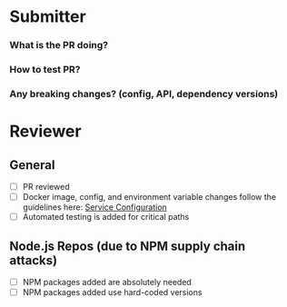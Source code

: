 # Submitter
### What is the PR doing?

### How to test PR?

### Any breaking changes? (config, API, dependency versions)




# Reviewer

## General
- [ ] PR reviewed
- [ ] Docker image, config, and environment variable changes follow the guidelines here: [Service Configuration](https://coinmerce.atlassian.net/wiki/spaces/Trading/pages/999161860/Docker+Images+Config+and+Environment+variables)
- [ ] Automated testing is added for critical paths

## Node.js Repos (due to NPM supply chain attacks)
- [ ] NPM packages added are absolutely needed
- [ ] NPM packages added use hard-coded versions
